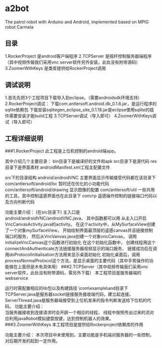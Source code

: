 # a2bot
The patrol robot with Arduino and Android, implemented based on MPIG robot Carmela
## 目录
1.RockerProject 是android客户端程序
2.TCPServer 是摇杆控制服务器端程序（其中视频传输我们采用vnc server软件另外安装，此处没有附带源码）
3.ZoomerWithKeys 是类库提供给RockerProject调用
## 调试说明
1.首先先把3个工程项目下载导入到eclipse。（需要androidsdk环境支持）
2.RockerProject调试：
  下载com.antlersoft.android.db_0.1.6.jar，是运行程序的sqlite依赖包
  下载安装sqlitegen_eclipse_site_0.1.18.jar是eclipse使用sqlite的插件需要安装才能build工程
3.TCPServer调试（导入即可）
4.ZoomerWithKeys调试（导入即可）
## 工程详细说明
###1.RockerProject
  此工程是上位机控制的android端app。 

  其中介绍几个主要目录：
    bin目录下是编译好的文件和apk
    src目录下是源代码
    res目录下是界面素材
    androidManifest.xml工程主配置文件

  src下的目录结构
    android/androidVNC   主要界面显示传输接受代码都在该目录下
    com/antlersoft/android/bc  暂时还在优化的小功能代码
    com/antlersoft/android/drawing 显示图像的配置
    com/antlersoft/util  一些共用的工具，其中控制遥感界面也在此目录下
    com/rp 遥感操作控制的链接端口代码以及方向判断代码
    
  功能主要介绍：
    (在src目录下)
    主入口是android/androidVNC/androidVNC.java，
    其中函数都可以用
    从主入口开启VncCanvasActivity.java的activity。
    在这个activity中，从MySurfaceView创建了一个对象mySurfaceView，
    开始绘制界面最顶层的遥感canvas并且链接控制端口的服务，
    然后从VncVanvas.java创建一个对象vncCanvas，
    调用initializeVncCanvas这个函数进行初始化
    在这个初始化函数中，
    创建线程用这个connectAndAuthenticate方法链接服务器视频显示的端口服务，
    链接成功后在调用doProtocolInitialisation方法用来显示桌面初始化
    初始化桌面后，调用processNormalProtocol这个方法，是显示桌面的主要代码（其中手势操作的功能做在上面但是木有具体用）
###2.TCPServer（其中视频传输我们采用vnc server软件，此处没有附带源码，需另外下载）
  本工程项目是服务器端的webservice

  运行时需配置相应的lib包以及构建路径
    \com\example\and目录下
    TCPServer.java是服务器socket链接服务接收端代码，建立起连接。
    ServerThread.java是服务器端接受到上位机发来的指令判断发送给下位机的代码。
  功能主要介绍：  
    当服务器接收到连接请求时会开辟一个相应的线程，
    线程中按照传出过来的流对应利用javaRobot模拟键盘按键，达到控制机器人的效果。
###3.ZoomerWithKeys
  本工程项目是提供给Rockerproject依赖库的作用
  
  功能主要介绍：
    本次项目中未使用到，主要功能是手机端对服务器的一些控制，对后期开发的起到一定作用。
